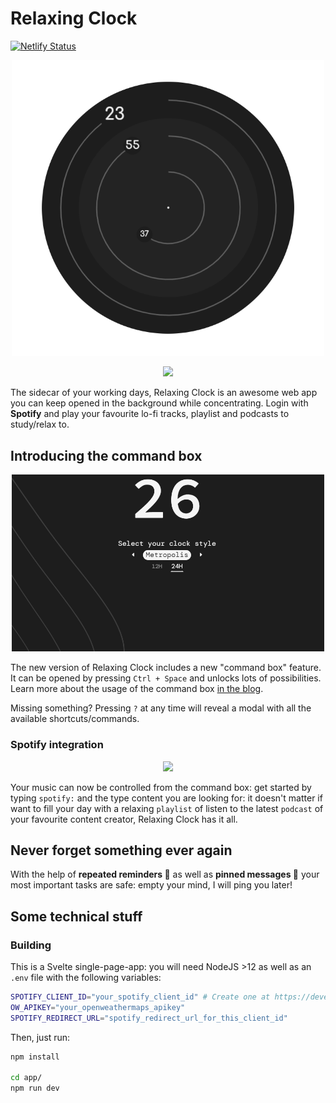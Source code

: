 # Relaxing Clock 
[![Netlify Status](https://api.netlify.com/api/v1/badges/b9215e11-983a-4dba-a627-203ade441980/deploy-status)](https://app.netlify.com/sites/vigorous-murdock-a45fe2/deploys)

<p  align="center">
    <img src="docs/clock.png" width="500"/>
</p>

<p align="center">
    <a href="https://ko-fi.com/mijorus" align="center">
  <img width="250" src="https://mijorus.it/kofi-support.png">
</a>
</p>



The sidecar of your working days, Relaxing Clock is an awesome web app you can keep opened in the background while concentrating. Login with **Spotify** and play your favourite lo-fi tracks, playlist and podcasts to study/relax to.

## Introducing the command box
<p align="center">
    <img src="docs/commandbox1.gif" width="500"/>
</p>

The new version of Relaxing Clock includes a new "command box" feature. It can be opened by pressing `Ctrl + Space` and unlocks lots of possibilities. Learn more about the usage of the command box [in the blog](https://blog.relaxingclock.com/posts/how_to_use_the_command_line/).

Missing something? Pressing `?` at any time will reveal a modal with all the available shortcuts/commands.

### Spotify integration
<p  align="center">
    <img src="docs/commandbox2.gif" width="600"/>
</p>

Your music can now be controlled from the command box: get started by typing `spotify:` and the type content you are looking for: it doesn't matter if want to fill your day with a relaxing `playlist` of listen to the latest `podcast` of your favourite content creator, Relaxing Clock has it all.

## Never forget something ever again
With the help of **repeated reminders 🔁** as well as **pinned messages 📍** your most important tasks are safe: empty your mind, I will ping you later!

## Some technical stuff

### Building 
This is a Svelte single-page-app: you will need NodeJS >12 as well as an `.env` file with the following variables:
```bash
SPOTIFY_CLIENT_ID="your_spotify_client_id" # Create one at https://developer.spotify.com/dashboard/applications
OW_APIKEY="your_openweathermaps_apikey"
SPOTIFY_REDIRECT_URL="spotify_redirect_url_for_this_client_id"
```

Then, just run:
```bash
npm install

cd app/
npm run dev
```

